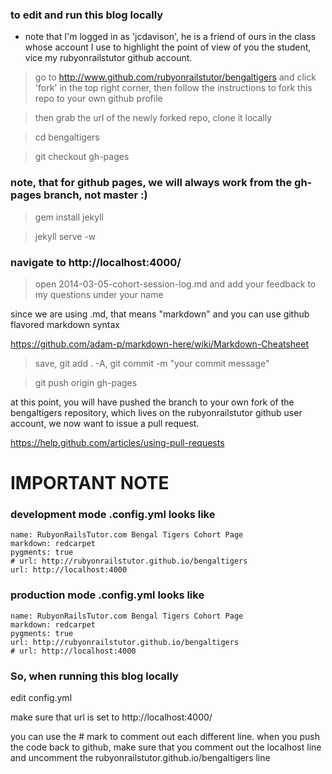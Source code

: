 ### to edit and run this blog locally 

- note that I'm logged in as 'jcdavison', he is a friend of ours in the class whose account I use to highlight the point of view of you the student, vice my rubyonrailstutor github account.

> go to http://www.github.com/rubyonrailstutor/bengaltigers and click 'fork' in the top right corner, then follow the instructions to fork this repo to your own github profile

> then grab the url of the newly forked repo, clone it locally

> cd bengaltigers 

> git checkout gh-pages

### note, that for github pages, we will always work from the gh-pages branch, not master :)

> gem install jekyll

> jekyll serve -w

### navigate to http://localhost:4000/

> open 2014-03-05-cohort-session-log.md and add your feedback to my questions under your name

since we are using .md, that means "markdown" and you can use github flavored markdown syntax

https://github.com/adam-p/markdown-here/wiki/Markdown-Cheatsheet

> save, git add . -A, git commit -m "your commit message"

> git push origin gh-pages


at this point, you will have pushed the branch to your own fork of the bengaltigers repository, which lives on the rubyonrailstutor github user account, we now want to issue a pull request.

https://help.github.com/articles/using-pull-requests

# IMPORTANT NOTE 

### development mode .config.yml looks like

```
name: RubyonRailsTutor.com Bengal Tigers Cohort Page
markdown: redcarpet
pygments: true
# url: http://rubyonrailstutor.github.io/bengaltigers
url: http://localhost:4000
```

### production mode .config.yml looks like

```
name: RubyonRailsTutor.com Bengal Tigers Cohort Page
markdown: redcarpet
pygments: true
url: http://rubyonrailstutor.github.io/bengaltigers
# url: http://localhost:4000
```

### So, when running this blog locally

edit config.yml 

make sure that url is set to http://localhost:4000/

you can use the # mark to comment out each different line.  when you push the code back to github,
make sure that you comment out the localhost line and uncomment the rubyonrailstutor.github.io/bengaltigers line
